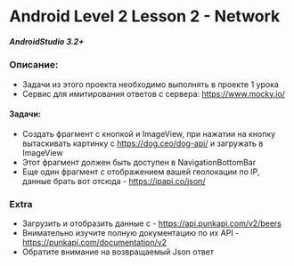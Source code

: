 # Android Level 2 Lesson 2 - Network

##### AndroidStudio 3.2+

### Описание:
  * Задачи из этого проекта необходимо выполнять в проекте 1 урока
  * Сервис для имитирования ответов с сервера: https://www.mocky.io/
  
#### Задачи:
  * Создать фрагмент с кнопкой и ImageView, при нажатии на кнопку вытаскивать картинку с https://dog.ceo/dog-api/ и загружать в ImageView
  * Этот фрагмент должен быть доступен в NavigationBottomBar
  * Еще один фрагмент с отображением вашей геолокации по IP, данные брать вот отсюда - https://ipapi.co/json/

### Extra
  * Загрузить и отобразить данные с - https://api.punkapi.com/v2/beers
  * Внимательно изучите полную документацию по их API - https://punkapi.com/documentation/v2
  * Обратите внимание на возвращаемый Json ответ